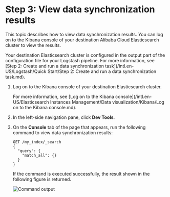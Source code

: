 # Step 3: View data synchronization results

This topic describes how to view data synchronization results. You can log on to the Kibana console of your destination Alibaba Cloud Elasticsearch cluster to view the results.

Your destination Elasticsearch cluster is configured in the output part of the configuration file for your Logstash pipeline. For more information, see [Step 2: Create and run a data synchronization task](/intl.en-US/Logstash/Quick Start/Step 2: Create and run a data synchronization task.md).

1.  Log on to the Kibana console of your destination Elasticsearch cluster.

    For more information, see [Log on to the Kibana console](/intl.en-US/Elasticsearch Instances Management/Data visualization/Kibana/Log on to the Kibana console.md).

2.  In the left-side navigation pane, click **Dev Tools**.

3.  On the **Console** tab of the page that appears, run the following command to view data synchronization results:

    ```
    GET /my_index/_search
    {
      "query": {
        "match_all": {}
      }
    }
    ```

    If the command is executed successfully, the result shown in the following figure is returned.

    ![Command output](https://static-aliyun-doc.oss-accelerate.aliyuncs.com/assets/img/en-US/1246186061/p85392.png)


